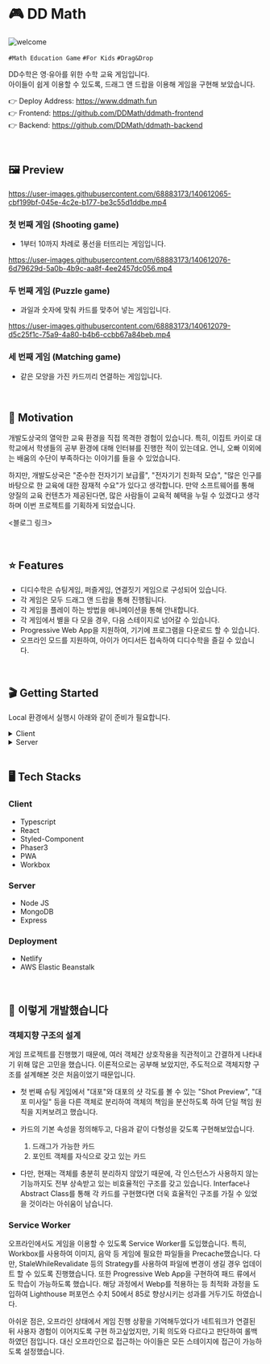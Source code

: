 # 🎮 DD Math

![welcome](https://user-images.githubusercontent.com/68883173/140612050-178ce2de-c4d1-43ec-b549-db94e40569dd.png)

<code>#Math Education Game</code>
<code>#For Kids</code>
<code>#Drag&Drop</code>

DD수학은 영&#183;유아를 위한 수학 교육 게임입니다.  
아이들이 쉽게 이용할 수 있도록, 드래그 앤 드랍을 이용해 게임을 구현해 보았습니다.

👉 Deploy Address: https://www.ddmath.fun  
👉 Frontend: https://github.com/DDMath/ddmath-frontend  
👉 Backend: https://github.com/DDMath/ddmath-backend

<br>

## 🖼 Preview

https://user-images.githubusercontent.com/68883173/140612065-cbf199bf-045e-4c2e-b177-be3c55d1ddbe.mp4
### 첫 번째 게임 (Shooting game)
  - 1부터 10까지 차례로 풍선을 터뜨리는 게임입니다.

https://user-images.githubusercontent.com/68883173/140612076-6d79629d-5a0b-4b9c-aa8f-4ee2457dc056.mp4
### 두 번째 게임 (Puzzle game)
  - 과일과 숫자에 맞춰 카드를 맞추어 넣는 게임입니다.

https://user-images.githubusercontent.com/68883173/140612079-d5c25f1c-75a9-4a80-b4b6-ccbb67a84beb.mp4
### 세 번째 게임 (Matching game)
  - 같은 모양을 가진 카드끼리 연결하는 게임입니다.

<br>

## 🌈 Motivation

개발도상국의 열악한 교육 환경을 직접 목격한 경험이 있습니다. 특히, 이집트 카이로 대학교에서 학생들의 공부 환경에 대해 인터뷰를 진행한 적이 있는데요. 언니, 오빠 이외에는 배움의 수단이 부족하다는 이야기를 들을 수 있었습니다.

하지만, 개발도상국은 "준수한 전자기기 보급률", "전자기기 친화적 모습", "많은 인구를 바탕으로 한 교육에 대한 잠재적 수요"가 있다고 생각합니다. 만약 소프트웨어를 통해 양질의 교육 컨텐츠가 제공된다면, 많은 사람들이 교육적 혜택을 누릴 수 있겠다고 생각하며 이번 프로젝트를 기획하게 되었습니다.

<블로그 링크>

<br>

## ⭐️ Features

- 디디수학은 슈팅게임, 퍼즐게임, 연결짓기 게임으로 구성되어 있습니다.
- 각 게임은 모두 드래그 앤 드랍을 통해 진행됩니다.
- 각 게임을 플레이 하는 방법을 애니메이션을 통해 안내합니다.
- 각 게임에서 별을 다 모을 경우, 다음 스테이지로 넘어갈 수 있습니다.
- Progressive Web App을 지원하여, 기기에 프로그램을 다운로드 할 수 있습니다.
- 오프라인 모드를 지원하여, 아이가 어디서든 접속하여 디디수학을 즐길 수 있습니다.

<br>

## 🎬 Getting Started

Local 환경에서 실행시 아래와 같이 준비가 필요합니다.

<details>
  <summary>Client</summary>

```
REACT_APP_SERVER_URL=<default: http://localhost:8080>

REACT_APP_API_KEY=<Firebase API Key>
REACT_APP_AUTH_DOMAIN=<Firebase Auth Domain>
REACT_APP_PROJECT_ID=<Firebase Project ID>
REACT_APP_APP_ID=<Firebase App ID>
```

</details>

<details>
  <summary>Server</summary>

```
ORIGIN_URI_PROD=<default: http://localhost:3000>

JWT_SECRET=<jwt secret key>
MONGODB_URL=<mongodb url>
MONGODB_NAME=<db name>
```

</details>

<br>

## 🖥 Tech Stacks

### Client

- Typescript
- React
- Styled-Component
- Phaser3
- PWA
- Workbox

### Server

- Node JS
- MongoDB
- Express

### Deployment

- Netlify
- AWS Elastic Beanstalk

<br>

## 🤝 이렇게 개발했습니다

### 객체지향 구조의 설계

게임 프로젝트를 진행했기 때문에, 여러 객체간 상호작용을 직관적이고 간결하게 나타내기 위해 많은 고민을 했습니다. 이론적으로는 공부해 보았지만, 주도적으로 객체지향 구조를 설계해본 것은 처음이었기 때문입니다.

- 첫 번째 슈팅 게임에서 "대포"와 대포의 샷 각도를 볼 수 있는 "Shot Preview", "대포 미사일" 등을 다른 객체로 분리하여 객체의 책임을 분산하도록 하여 단일 책임 원칙을 지켜보려고 했습니다.

- 카드의 기본 속성을 정의해두고, 다음과 같이 다형성을 갖도록 구현해보았습니다.
  1. 드래그가 가능한 카드
  2. 포인트 객체를 자식으로 갖고 있는 카드

- 다만, 현재는 객체를 충분히 분리하지 않았기 때문에, 각 인스턴스가 사용하지 않는 기능까지도 전부 상속받고 있는 비효율적인 구조를 갖고 있습니다. Interface나 Abstract Class를 통해 각 카드를 구현했다면 더욱 효율적인 구조를 가질 수 있었을 것이라는 아쉬움이 남습니다.

### Service Worker

오프라인에서도 게임을 이용할 수 있도록 Service Worker를 도입했습니다. 특히, Workbox를 사용하여 이미지, 음악 등 게임에 필요한 파일들을 Precache했습니다. 다만, StaleWhileRevalidate 등의 Strategy를 사용하여 파일에 변경이 생길 경우 업데이트 할 수 있도록 진행했습니다. 또한 Progressive Web App을 구현하여 패드 류에서도 학습이 가능하도록 했습니다. 해당 과정에서 Webp를 적용하는 등 최적화 과정을 도입하여 Lighthouse 퍼포먼스 수치 50에서 85로 향상시키는 성과를 거두기도 하였습니다.

아쉬운 점은, 오프라인 상태에서 게임 진행 상황을 기억해두었다가 네트워크가 연결된 뒤 사용자 경험이 이어지도록 구현 하고싶었지만, 기획 의도와 다르다고 판단하여 롤백하였던 점입니다. 대신 오프라인으로 접근하는 아이들은 모든 스테이지에 접근이 가능하도록 설정했습니다.
